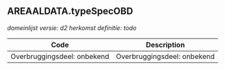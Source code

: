 ## AREAALDATA.typeSpecOBD

*domeinlijst versie: d2* *herkomst definitie: todo*

 |Code |Description	|
|	---	|	---	|
| Overbruggingsdeel: onbekend | Overbruggingsdeel: onbekend |
